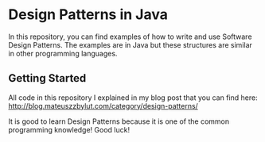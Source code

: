 # Design Patterns in Java
In this repository, you can find examples of how to write and use Software Design Patterns. The examples are in Java but these structures are similar in other programming languages.
## Getting Started
All code in this repository I explained in my blog post that you can find here: http://blog.mateuszzbylut.com/category/design-patterns/

It is good to learn Design Patterns because it is one of the common programming knowledge! Good luck!
